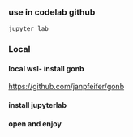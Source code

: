 ### use in codelab github
```jupyter lab```


### Local
#### local wsl- install gonb

https://github.com/janpfeifer/gonb

#### install jupyterlab

#### open and enjoy

